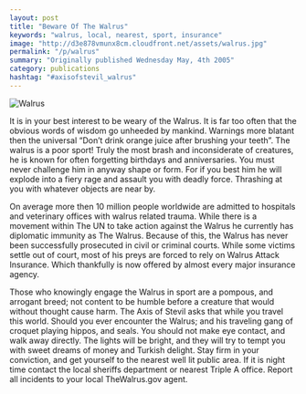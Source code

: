 ```yaml
---
layout: post
title: "Beware Of The Walrus"
keywords: "walrus, local, nearest, sport, insurance"
image: "http://d3e878vmunx8cm.cloudfront.net/assets/walrus.jpg"
permalink: "/p/walrus"
summary: "Originally published Wednesday May, 4th 2005"
category: publications
hashtag: "#axisofstevil_walrus"
---
```


[id_1]: http://d3e878vmunx8cm.cloudfront.net/assets/walrus.jpg "Walrus"
![Walrus][id_1]

It is in your best interest to be weary of the Walrus. It is far too often that the obvious words of wisdom go unheeded by mankind. Warnings more blatant then the universal “Don’t drink orange juice after brushing your teeth”. The walrus is a poor sport! Truly the most brash and inconsiderate of creatures, he is known for often forgetting birthdays and anniversaries. You must never challenge him in anyway shape or form. For if you best him he will explode into a fiery rage and assault you with deadly force. Thrashing at you with whatever objects are near by.

On average more then 10 million people worldwide are admitted to hospitals and veterinary offices with walrus related trauma. While there is a movement within The UN to take action against the Walrus he currently has diplomatic immunity as The Walrus. Because of this, the Walrus has never been successfully prosecuted in civil or criminal courts. While some victims settle out of court, most of his preys are forced to rely on Walrus Attack Insurance. Which thankfully is now offered by almost every major insurance agency.

Those who knowingly engage the Walrus in sport are a pompous, and arrogant breed; not content to be humble before a creature that would without thought cause harm. The Axis of Stevil asks that while you travel this world. Should you ever encounter the Walrus; and his traveling gang of croquet playing hippos, and seals. You should not make eye contact, and walk away directly. The lights will be bright, and they will try to tempt you with sweet dreams of money and Turkish delight. Stay firm in your conviction, and get yourself to the nearest well lit public area. If it is night time contact the local sheriffs department or nearest Triple A office. Report all incidents to your local TheWalrus.gov agent.
